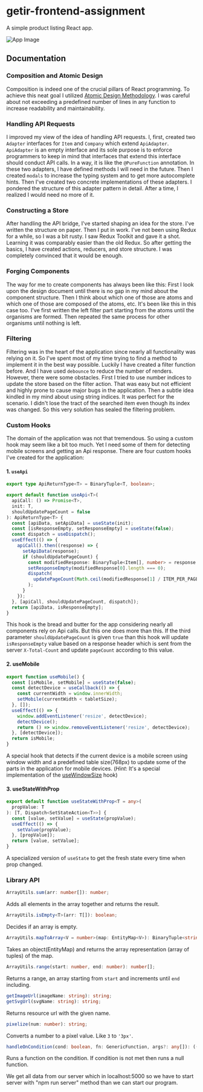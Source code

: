 # getir-frontend-assignment
A simple product listing React app.

<img src="https://camo.githubusercontent.com/d9d8e66ff2282d9d3677e3c79126293c19789379b578244ffbccc9f8d0fcd05d/68747470733a2f2f692e6962622e636f2f513662394c52372f53637265656e2d53686f742d323032312d31302d33312d61742d32302d34332d30392e706e67" alt="App Image">

## Documentation
### Composition and Atomic Design
Composition is indeed one of the crucial pillars of React programming. To achieve this neat goal I utilized [Atomic Design Methodology](https://atomicdesign.bradfrost.com/chapter-2/). I was careful about not exceeding a predefined number of lines in any function to increase readability and maintainability.
### Handling API Requests
I improved my view of the idea of handling API requests. I, first, created two `Adapter` interfaces for `Item` and `Company` which extend `ApiAdapter`. `ApiAdapter` is an empty interface and its sole purpose is to enforce programmers to keep in mind that interfaces that extend this interface should conduct API calls. In a way, it is like the `@PureFunction` annotation. In these two adapters, I have defined methods I will need in the future. Then I created `modals` to increase the typing system and to get more autocomplete hints. Then I've created two concrete implementations of these adapters. I pondered the structure of this adapter pattern in detail. After a time, I realized I would need no more of it.
### Constructing a Store
After handling the API bridge, I've started shaping an idea for the store. I've written the structure on paper. Then I put in work. I've not been using Redux for a while, so I was a bit rusty. I saw Redux Toolkit and gave it a shot. Learning it was comparably easier than the old Redux. So after getting the basics, I have created actions, reducers, and store structure. I was completely convinced that it would be enough.
### Forging Components
The way for me to create components has always been like this: First I look upon the design document until there is no gap in my mind about the component structure. Then I think about which one of those are atoms and which one of those are composed of the atoms, etc. It's been like this in this case too. I've first written the left filter part starting from the atoms until the organisms are formed. Then repeated the same process for other organisms until nothing is left.
### Filtering
Filtering was in the heart of the application since nearly all functionality was relying on it. So I've spent most of my time trying to find a method to implement it in the best way possible. Luckily I have created a filter function before. And I have used `debounce` to reduce the number of renders. However, there were some obstacles. First I tried to use number indices to update the store based on the filter action. That was easy but not efficient and highly prone to cause major bugs in the application. Then a subtle idea kindled in my mind about using string indices. It was perfect for the scenario. I didn't lose the tract of the searched item even though its index was changed. So this very solution has sealed the filtering problem.
### Custom Hooks
The domain of the application was not that tremendous. So using a custom hook may seem like a bit too much. Yet I need some of them for detecting mobile screens and getting an Api response. There are four custom hooks I've created for the application:
#### 1. `useApi`
```ts
export type ApiReturnType<T> = BinaryTuple<T, boolean>;

export default function useApi<T>(
  apiCall: () => Promise<T>,
  init: T,
  shouldUpdatePageCount = false
): ApiReturnType<T> {
  const [apiData, setApiData] = useState(init);
  const [isResponseEmpty, setResponseEmpty] = useState(false);
  const dispatch = useDispatch();
  useEffect(() => {
    apiCall().then((response) => {
      setApiData(response);
      if (shouldUpdatePageCount) {
        const modifiedResponse: BinaryTuple<Item[], number> = response as any;
        setResponseEmpty(modifiedResponse[0].length === 0);
        dispatch(
          updatePageCount(Math.ceil(modifiedResponse[1] / ITEM_PER_PAGE))
        );
      }
    });
  }, [apiCall, shouldUpdatePageCount, dispatch]);
  return [apiData, isResponseEmpty];
}
```
This hook is the bread and butter for the app considering nearly all components rely on Api calls. But this one does more than this. If the third parameter `shouldUpdatePageCount` is given `true` than this hook will update `isResponseEmpty` value based on a response header which is sent from the server `X-Total-Count` and update `pageCount` according to this value.
#### 2. useMobile
```ts
export function useMobile() {
  const [isMobile, setMobile] = useState(false);
  const detectDevice = useCallback(() => {
    const currentWidth = window.innerWidth;
    setMobile(currentWidth < tabletSize);
  }, []);
  useEffect(() => {
    window.addEventListener('resize', detectDevice);
    detectDevice();
    return () => window.removeEventListener('resize', detectDevice);
  }, [detectDevice]);
  return isMobile;
}
```
A special hook that detects if the current device is a mobile screen using window width and a predefined table size(768px) to update some of the parts in the application for mobile devices. (*Hint*: It's a special implementation of the [useWindowSize](https://usehooks.com/useWindowSize/) hook)
#### 3. useStateWithProp
```ts
export default function useStateWithProp<T = any>(
  propValue: T
): [T, Dispatch<SetStateAction<T>>] {
  const [value, setValue] = useState(propValue);
  useEffect(() => {
    setValue(propValue);
  }, [propValue]);
  return [value, setValue];
}
```
A specialized version of `useState` to get the fresh state every time when prop changed.
### Library API
```ts
ArrayUtils.sum(arr: number[]): number;
```
Adds all elements in the array together and returns the result.

```ts
ArrayUtils.isEmpty<T>(arr: T[]): boolean;
```
Decides if an array is empty.

```ts
ArrayUtils.mapToArray<V = number>(map: EntityMap<V>): BinaryTuple<string, V>[];
```
Takes an object(EntityMap) and returns the array representation (array of tuples) of the map.

```ts
ArrayUtils.range(start: number, end: number): number[];
```
Returns a range, an array starting from `start` and increments until `end` including.

```ts
getImageUrl(imageName: string): string;
getSvgUrl(svgName: string): string;
```
Returns resource url with the given name.

```ts
pixelize(num: number): string;
```
Converts a number to a pixel value. Like `3` to `'3px'`.

```ts
handleOnCondition(cond: boolean, fn: GenericFunction, args?: any[]): (() => void | null);
```
Runs a function on the condition. If condition is not met then runs a null function.


We get all data from our server which in localhost:5000
so we have to start server with "npm run server" method than
we can start our program.
